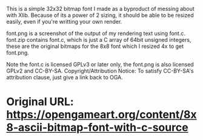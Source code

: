 This is a simple 32x32 bitmap font I made as a byproduct of messing about with Xlib. Because of its a power of 2 sizing, it should be able to be resized easily, even if you're writting your own render.

font.png is a screenshot of the output of my rendering text using font.c.
font.zip contains font.c, which is just a C array of 64bit unsigned integers, these are the original bitmaps for the 8x8 font which I resized 4x to get font.png.

Note the font.c is licensed GPLv3 or later only, the font.png is also licensed GPLv2 and CC-BY-SA.
Copyright/Attribution Notice: 
To satisfy CC-BY-SA's attribution clause, just give a link back to OGA.

# Original URL: https://opengameart.org/content/8x8-ascii-bitmap-font-with-c-source